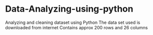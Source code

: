 # Data-Analyzing-using-python
Analyzing and cleaning dataset using Python
The data set used is downloaded from internet
Contains approx 200 rows and 26 columns
